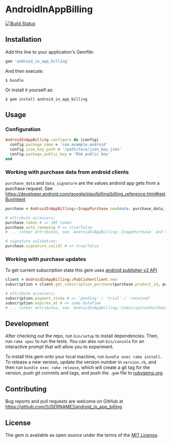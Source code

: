# AndroidInAppBilling

[![Build Status](https://secure.travis-ci.org/SPBTV/android_in_app_billing.png?branch=master)](http://travis-ci.org/SPBTV/android_in_app_billing)

## Installation

Add this line to your application's Gemfile:

```ruby
gem 'android_in_app_billing'
```

And then execute:

    $ bundle

Or install it yourself as:

    $ gem install android_in_app_billing

## Usage

### Configuration
```ruby
AndroidInAppBilling.configure do |config|
  config.package_name = 'com.example.android'
  config.json_key_path = '/path/to/a/json_key.json'
  config.package_public_key = 'RSA public key'
end
```

### Working with purchase data from android clients

`purchase_data` and `data_signature` are the values android app gets from a purchase request. See https://developer.android.com/google/play/billing/billing_reference.html#getBuyIntent

```ruby
purchase = AndroidInAppBilling::InappPurchase.new(data: purchase_data, signature: data_signature)

# attribute accessors:
purchase.token # => JWT token
purchase.auto_renewing # => true/false
# ... (other attributes, see `AndroidInAppBilling::InappPurchase` and the link above)

# signature validation:
purchase.signature_valid? # => true/false
```

### Working with purchase updates

To get current subscription state this gem uses [android publisher v2 API](https://developers.google.com/android-publisher/api-ref/purchases/subscriptions)

```ruby
client = AndroidInAppBilling::PublisherClient.new
subscription = client.get_subscription_purchase(purchase.product_id, purchase.token)

# attribute accessors:
subscription.payment_state # => 'pending' / 'trial' / 'received'
subscription.expires_at # => some DateTime
# ... (other attributes, see `AndroidInAppBilling::SubscriptionPurchase` and the link above)
```

## Development

After checking out the repo, run `bin/setup` to install dependencies. Then, run `rake spec` to run the tests. You can also run `bin/console` for an interactive prompt that will allow you to experiment.

To install this gem onto your local machine, run `bundle exec rake install`. To release a new version, update the version number in `version.rb`, and then run `bundle exec rake release`, which will create a git tag for the version, push git commits and tags, and push the `.gem` file to [rubygems.org](https://rubygems.org).

## Contributing

Bug reports and pull requests are welcome on GitHub at https://github.com/[USERNAME]/android_in_app_billing.


## License

The gem is available as open source under the terms of the [MIT License](http://opensource.org/licenses/MIT).

